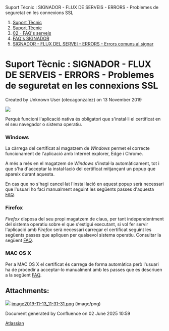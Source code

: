 Suport Tècnic : SIGNADOR - FLUX DE SERVEIS - ERRORS - Problemes de seguretat en les connexions SSL  

1.  [Suport Tècnic](index.md)
2.  [Suport Tècnic](13893782.md)
3.  [02 - FAQ's serveis](26313393.md)
4.  [FAQ's SIGNADOR](30867480.md)
5.  [SIGNADOR - FLUX DEL SERVEI - ERRORS - Errors comuns al signar](SIGNADOR---FLUX-DEL-SERVEI---ERRORS---Errors-comuns-al-signar_41519394.md)

Suport Tècnic : SIGNADOR - FLUX DE SERVEIS - ERRORS - Problemes de seguretat en les connexions SSL
==================================================================================================

Created by Unknown User (otecagonzalez) on 13 November 2019

![](attachments/30867682/30867683.png?effects=border-simple,blur-border)

Perquè funcioni l'aplicació nativa és obligatori que s'instal·li el certificat en el seu navegador o sistema operatiu.

### Windows

La càrrega del certificat al magatzem de _Windows_ permet el correcte funcionament de l'aplicació amb Internet explorer, Edge i Chrome.

A més a més en el magatzem de _Windows_ s'instal·la automàticament, tot i que s'ha d'acceptar la instal·lació del certificat mitjançant un popup que apareix durant aquesta.

En cas que no s'hagi cancel·lat l'instal·lació en aquest popup serà necessari que l'usuari ho faci manualment seguint les següents passes d'aquesta [FAQ](https://github.com/ConsorciAOC/signador/blob/master/guiaUsuaris/nativa.md#51-windows).

  

### Firefox

_Firefox_ disposa del seu propi magatzem de claus, per tant independentment del sistema operatiu sobre el que s'estigui executant, si vol fer servir l'aplicació amb _Firefox_ serà necessari carregar el certificat seguint les següents passes que apliquen per qualsevol sistema operatiu. Consultar la següent [FAQ](https://github.com/ConsorciAOC/signador/blob/master/guiaUsuaris/nativa.md#52-firefox).

  

### MAC OS X

Per a MAC OS X el certificat és carrega de forma automàtica però l'usuari ha de procedir a acceptar-lo manualment amb les passes que es descriuen a la següent [FAQ](https://github.com/ConsorciAOC/signador/blob/master/guiaUsuaris/nativa.md#53-mac-os-x). 

  

Attachments:
------------

![](images/icons/bullet_blue.gif) [image2019-11-13\_11-31-31.png](attachments/30867682/30867683.png) (image/png)  

Document generated by Confluence on 02 June 2025 10:59

[Atlassian](http://www.atlassian.com/)